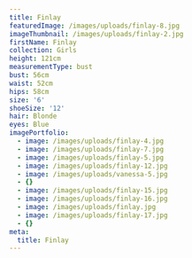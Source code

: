 ```yaml
---
title: Finlay
featuredImage: /images/uploads/finlay-8.jpg
imageThumbnail: /images/uploads/finlay-2.jpg
firstName: Finlay
collection: Girls
height: 121cm
measurementType: bust
bust: 56cm
waist: 52cm
hips: 58cm
size: '6'
shoeSize: '12'
hair: Blonde
eyes: Blue
imagePortfolio:
  - image: /images/uploads/finlay-4.jpg
  - image: /images/uploads/finlay-7.jpg
  - image: /images/uploads/finlay-5.jpg
  - image: /images/uploads/finlay-12.jpg
  - image: /images/uploads/vanessa-5.jpg
  - {}
  - image: /images/uploads/finlay-15.jpg
  - image: /images/uploads/finlay-16.jpg
  - image: /images/uploads/finlay.jpg
  - image: /images/uploads/finlay-17.jpg
  - {}
meta:
  title: Finlay
---
```



